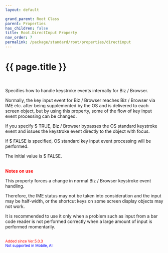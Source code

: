 ```yaml
---
layout: default

grand_parent: Root Class
parent: Properties
has_children: false
title: Root.DirectInput Property
nav_order: 7
permalink: /package/standard/root/properties/directinput
---
```

# {{ page.title }}
<br>

Specifies how to handle keystroke events internally for Biz / Browser.

Normally, the key input event for Biz / Browser reaches Biz / Browser via IME etc. after being supplemented by the OS and is delivered to each screen object, but by using this property, some of the flow of key input event processing can be changed.

If you specify $ TRUE, Biz / Browser bypasses the OS standard keystroke event and issues the keystroke event directly to the object with focus.

If $ FALSE is specified, OS standard key input event processing will be performed.

The initial value is $ FALSE.

<br><span style="color:red"><b>Notes on use</b></span>

This property forces a change in normal Biz / Browser keystroke event handling.

Therefore, the IME status may not be taken into consideration and the input may be half-width, or the shortcut keys on some screen display objects may not work.

It is recommended to use it only when a problem such as input from a bar code reader is not performed correctly when a large amount of input is performed momentarily.


<br><small><span style="color:red">Added since Ver.5.0.3</span></small>
<br><small><span style="color:blue">Not supported in Mobile, AI</span></small>